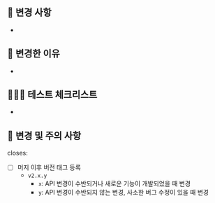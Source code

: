 ## 🔄 변경 사항

<!-- 해당 pr에서 작업한 내역을 적어주세요. 처음엔 간단하게 요약, list 형식으로 세부사항 작성 -->

-

## 📎 변경한 이유

-

## 👨🏻‍💻 테스트 체크리스트

<!-- 테스트 사항이 있다면 작성해 주세요! -->

-

## 📌 변경 및 주의 사항

<!--
변경사항 및 주의 사항이 있다면 적어주세요.
주의 사항과 관련해 꼭 확인해야 할 사람이 있다면 리뷰어로 등록해주세요. (다른 사람이 작성한 코드 수정 등)
코드 리뷰 시 더 꼼꼼하게 확인 받고 싶은 부분이 있다면 적어주세요.
-->

<!-- 관련 이슈 넘버를 작성하세요! pr merge 이후 해당 이슈는 자동으로 close 됩니다. ex) closes: #110 -->

closes:

- [ ] 머지 이후 버전 태그 등록
  - `v2.x.y`
    - `x`: API 변경이 수반되거나 새로운 기능이 개발되었을 때 변경
    - `y`: API 변경이 수반되지 않는 변경, 사소한 버그 수정이 있을 때 변경
